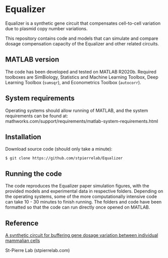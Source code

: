 # Equalizer

Equalizer is a synthetic gene circuit that compensates cell-to-cell variation due to plasmid copy number variations.

This repository contains code and models that can simulate and compare dosage compensation capacity of the Equalizer and other related circuits.

## MATLAB version

The code has been developed and tested on MATLAB R2020b. Required toolboxes are SimBiology, Statistics and Machine Learning Toolbox, Deep Learning Toolbox (`sumsqr`), and Econometrics Toolbox (`autocorr`).

## System requirements

Operating systems should allow running of MATLAB, and the system requirements can be found at: mathworks.com/support/requirements/matlab-system-requirements.html

## Installation

Download source code (should only take a minute):

`$ git clone https://github.com/stpierrelab/Equalizer`

## Running the code

The code reproduces the Equalizer paper simulation figures, with the provided models and experimental data in respective folders. Depending on the operating systems, some of the more computationally intensive code can take 10 - 30 minutes to finish running. The folders and code have been formatted so that the code can run directly once opened on MATLAB.

## Reference

[A synthetic circuit for buffering gene dosage variation between individual mammalian cells](https://doi.org/10.1038/s41467-021-23889-0)

St-Pierre Lab (stpierrelab.com)
